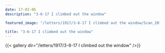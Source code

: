 ```yaml
---
date: 17-03-06
description: "3-6-17 I climbed out the window"

featured_image: "/letters/1917/3-6-17 I climbed out the window/Scan_20170422(0).jpg"

title: "3-6-17 I climbed out the window"
---
```


{{< gallery dir="/letters/1917/3-6-17 I climbed out the window" />}}
